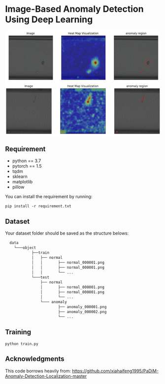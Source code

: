 # Image-Based Anomaly Detection Using Deep Learning

![Alt text](results/object1.png)
![Alt text](results/object2.png)

## Requirement
- python == 3.7
- pytorch == 1.5
- tqdm
- sklearn
- matplotlib
- pillow

You can install the requirement by running:
```
pip install -r requirement.txt
```
## Dataset
Your dataset folder should be saved as the structure belows:
```
  data    
    └───object
            ├──train
            │   ├── normal
            │   │       ├── normal_000001.png
            │   │       ├── normal_000001.png
            │   │       └── ...
            └───test
                ├── normal
                │       ├── normal_000001.png
                │       ├── normal_000001.png
                │       └── ...
                └─── anomaly
                        ├── anomaly_000001.png
                        ├── anomaly_000002.png
                        └── ...
```

## Training
```
python train.py
```
## Acknowledgments
This code borrows heavily from: https://github.com/xiahaifeng1995/PaDiM-Anomaly-Detection-Localization-master
